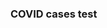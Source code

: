 ### COVID cases test

<div class="flourish-embed flourish-chart" data-src="visualisation/11109435"><script src="https://public.flourish.studio/resources/embed.js"></script></div>

